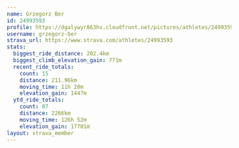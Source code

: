 ```yaml
---
name: Grzegorz Ber
id: 24993593
profile: https://dgalywyr863hv.cloudfront.net/pictures/athletes/24993593/7453165/11/large.jpg
username: grzegorz-ber
strava_url: https://www.strava.com/athletes/24993593
stats:
  biggest_ride_distance: 202.4km
  biggest_climb_elevation_gain: 771m
  recent_ride_totals:
    count: 15
    distance: 211.96km
    moving_time: 11h 20m
    elevation_gain: 1447m
  ytd_ride_totals:
    count: 87
    distance: 2266km
    moving_time: 126h 52m
    elevation_gain: 17701m
layout: strava_member
--- 
```

